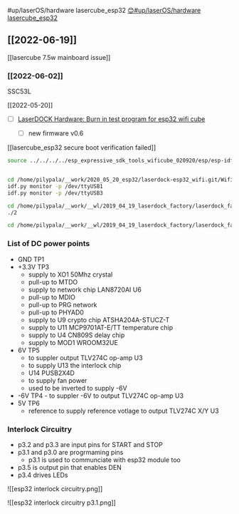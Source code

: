 #up/laserOS/hardware lasercube_esp32
[😊#up/laserOS/hardware lasercube_esp32](https://47.111.95.20:6001/user/1/start/%23up%2FlaserOS%2Fhardware%20lasercube_esp32)


## [[2022-06-19]]

[[lasercube 7.5w mainboard issue]]

### [[2022-06-02]]

SSC53L


[[2022-05-20]]
- [ ] [LaserDOCK Hardware: Burn in test program for esp32 wifi cube](https://basecamp.com/1763987/projects/2265763/messages/93663156#comment_858405484)
	- [ ] new firmware v0.6



[[lasercube_esp32 secure boot verification failed]]

```bash
source ../../../../esp_expressive_sdk_tools_wificube_020920/esp/esp-idf/export.sh


cd /home/pilypala/__work/2020_05_20_esp32/laserdock-esp32_wifi.git/WifiLaserCube && source ../../esp_expressive_sdk_tools_wificube_020920/esp/esp-idf/export.sh
idf.py monitor -p /dev/ttyUSB1
idf.py monitor -p /dev/ttyUSB3

cd /home/pilypala/__work/__wl/2019_04_19_laserdock_factory/laserdock_factory_utilities.git/esp32wificube 
./2
```

```bash
cd /home/pilypala/__work/__wl/2019_04_19_laserdock_factory/laserdock_factory_utilities.git/esp32wificube
```

### List of DC power points
- GND TP1
- +3.3V TP3
	- supply to XO1 50Mhz crystal
	- pull-up to MTDO
	- supply to network chip LAN8720AI U6
	- pull-up to MDIO
	- pull-up to PRG network
	- pull-up to PHYAD0
	- supply to U9 crypto chip ATSHA204A-STUCZ-T
	- supply to U11 MCP9701AT-E/TT temperature chip
	- supply to U4 CN809S delay chip
	- supply to MOD1 WROOM32UE
- 6V TP5
	- to suppler output TLV274C op-amp U3
	- to supply U13 the interlock chip
	- U14 PUSB2X4D
	- to supply fan power
	- used to be inverted to supply -6V
- -6V TP4
		- to suppler -6V to output TLV274C op-amp U3
- 5V TP6 
	- reference to supply reference votlage to output TLV274C X/Y U3


### Interlock Circuitry

- p3.2 and p3.3 are input pins for START and STOP
- p3.1 and p3.0 are progrmaming pins
	- p3.1 is used to communciate with esp32 module too
- p3.5 is output pin that enables DEN
- p3.4 drives LEDs

![[esp32 interlock circuitry.png]]

![[esp32 interlock circuitry p3.1.png]]